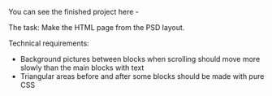 You can see the finished project here - 

The task: Make the HTML page from the PSD layout. 

Technical requirements:
- Background pictures between blocks when scrolling should move more slowly than the main blocks with text
- Triangular areas before and after some blocks should be made with pure CSS




